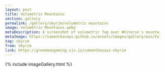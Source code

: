 ```yaml
---
layout: post
title: Volumetric Mountains
section: gallery
permalink: /gallery/skyrim/volumetric mountains
image: Volumetric Mountains.webp
metaDescription: A screenshot of volumetric fog over Whiterun's mountains from The Elder Scrolls V&#58; Skyrim, taken by Samantha Says.
metaImage: https://samanthasays.github.io/assets/images/gallery/eso/Volumetric Mountains.webp
tag: skyrim
from: Skyrim
link: https://greenmangaming.sjv.io/samanthasays-skyrim
---
```

{% include imageGallery.html %}